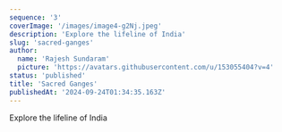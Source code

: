 ```yaml
---
sequence: '3'
coverImage: '/images/image4-g2Nj.jpeg'
description: 'Explore the lifeline of India'
slug: 'sacred-ganges'
author:
  name: 'Rajesh Sundaram'
  picture: 'https://avatars.githubusercontent.com/u/153055404?v=4'
status: 'published'
title: 'Sacred Ganges'
publishedAt: '2024-09-24T01:34:35.163Z'
---
```


Explore the lifeline of India